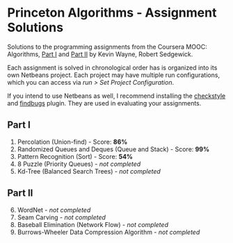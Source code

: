 Princeton Algorithms - Assignment Solutions
================================

Solutions to the programming assignments from the Coursera MOOC: Algorithms, [Part I](https://www.coursera.org/learn/introduction-to-algorithms) and [Part II](https://www.coursera.org/learn/java-data-structures-algorithms-2) by Kevin Wayne, Robert Sedgewick.

Each assignment is solved in chronological order has is organized into its own Netbeans project. Each project may have multiple run configurations, which you can access via _run > Set Project Configuration_.

If you intend to use Netbeans as well, I recommend installing the [checkstyle](http://plugins.netbeans.org/plugin/3413/checkstyle-beans) and [findbugs](https://netbeans.org/kb/docs/java/code-inspect.html#fb) plugin. They are used in evaluating your assignments.

## Part I
 1. Percolation (Union-find) - Score: **86%**
 2. Randomized Queues and Deques (Queue and Stack) - Score: **99%**
 3. Pattern Recognition (Sort) - Score: **54%**
 4. 8 Puzzle (Priority Queues) - _not completed_
 5. Kd-Tree (Balanced Search Trees) - _not completed_

## Part II
 6. WordNet - _not completed_
 7. Seam Carving - _not completed_
 8. Baseball Elimination (Network Flow) - _not completed_
 9. Burrows-Wheeler Data Compression Algorithm - _not completed_
